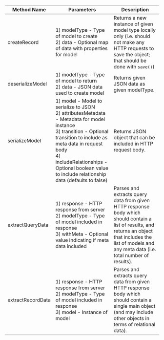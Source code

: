 | Method Name       | Parameters                                                                                                                                                                                                                                                                       | Description                                                                                                                                                                                                      |
|-------------------|----------------------------------------------------------------------------------------------------------------------------------------------------------------------------------------------------------------------------------------------------------------------------------|------------------------------------------------------------------------------------------------------------------------------------------------------------------------------------------------------------------|
| createRecord      | 1) modelType - Type of model to create<br/>2) data - Optional map of data with properties for model                                                                                                                                                                               | Returns a new instance of given model type locally only (i.e. should not make any HTTP requests to save the object; that should be done with `save()`)                                                                                                                                                                      |
| deserializeModel  | 1) modelType - Type of model to return<br/>2) data - JSON data used to create model                                                                                                                                                                                               | Returns given JSON data as given modelType.                                                                                                                                                                      |
| serializeModel    | 1) model - Model to serialize to JSON<br/>2) attributesMetadata - Metadata for model instance<br/>3) transition - Optional transition to include as meta data in request body<br/>4) includeRelationships - Optional boolean value to include relationship data (defaults to false) | Returns JSON object that can be included in HTTP request body.                                                                                                                                                   |
| extractQueryData  | 1) response - HTTP response from server<br/>2) modelType - Type of model included in response<br/>3) withMeta - Optional value indicating if meta data included                                                                                                                    | Parses and extracts query data from given HTTP response body which should contain a list of results, and returns an object that includes the list of models and any meta data (i.e. total number of results). |
| extractRecordData | 1) response - HTTP response from server<br/>2) modelType - Type of model included in response<br/>3) model - Instance of model                                                                                                                                                     | Parses and extracts query data from given HTTP response body which should contain a single main object (and may include other objects in terms of relational data).                                              |
